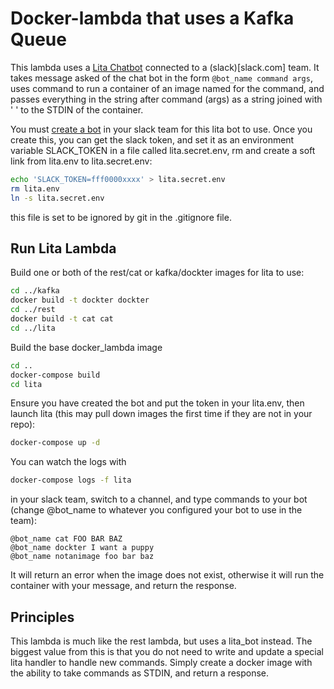 # Docker-lambda that uses a Kafka Queue

This lambda uses a [Lita Chatbot](https://docs.lita.io) connected to
a (slack)[slack.com] team. It takes message asked of the chat bot in the form
`@bot_name command args`, uses command to run a container of an image named
for the command, and passes everything in the string after command (args)
as a string joined with ' ' to the STDIN of the container.

You must [create a bot](https://github.com/litaio/lita-slack) in your slack
team for this lita bot to use. Once you create this, you can get the slack token,
and set it as an environment variable SLACK_TOKEN in a file called lita.secret.env,
rm and create a soft link from lita.env to lita.secret.env:
```bash
echo 'SLACK_TOKEN=fff0000xxxx' > lita.secret.env
rm lita.env
ln -s lita.secret.env
```
this file is set to be ignored by git in the .gitignore file.

Run Lita Lambda
---
Build one or both of the rest/cat or kafka/dockter images for lita to
use:
```bash
cd ../kafka
docker build -t dockter dockter
cd ../rest
docker build -t cat cat
cd ../lita
```

Build the base docker_lambda image
```bash
cd ..
docker-compose build
cd lita
```

Ensure you have created the bot and put the token in your lita.env, then
launch lita (this may pull down images the first time if they are not in your repo):
```bash
docker-compose up -d
```

You can watch the logs with
```bash
docker-compose logs -f lita
```

in your slack team, switch to a channel, and type commands to your bot (change
@bot_name to whatever you configured your bot to use in the team):
```
@bot_name cat FOO BAR BAZ
@bot_name dockter I want a puppy
@bot_name notanimage foo bar baz
```
It will return an error when the image does not exist, otherwise it will run
the container with your message, and return the response.

Principles
---
This lambda is much like the rest lambda, but uses a lita_bot instead. The biggest
value from this is that you do not need to write and update a special lita handler
to handle new commands. Simply create a docker image with the ability to take
commands as STDIN, and return a response.
